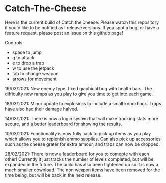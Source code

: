 # Catch-The-Cheese

Here is the current build of Catch the Cheese.  Please watch this repository if you'd like to be notified as I release versions.
If you spot a bug, or have a feature request, please post an issue on this github page!

Controls:

- space to jump
- q to attack
- e to drop a trap
- w to use the jetpack
- tab to change weapon
- arrows for movement

19/03/2021:
New enemy type, fixed graphical bug with health bars. The difficulty now ramps as you play to give you time to get into each game.

18/03/2021:
Minor update to explosions to include a small knockback. Traps have also had their damage halved.

14/03/2021:
There is now a login system that will make tracking stats more secure, and a better leaderboard for showing the results.

10/03/2021:
Functionality is now fully back to pick up items as you play which allows you to replenish ammo supplies. Can also pick up accessories such as the cheese grater for extra armour, and traps can now be dropped.

28/02/2021:
There is now a leaderboard for you to comepte with each other! Currently it just tracks the number of levels completed, but will be expanded in the future.
The build has also been tightened up so it is now a much smaller download. The non weapon items have been removed for the time being, but will be back in the next release.


